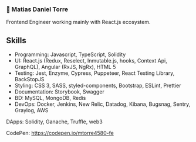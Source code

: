 ### :wolf: Matias Daniel Torre

Frontend Engineer working mainly with React.js ecosystem.

## Skills

- Programming: Javascript, TypeScript, Solidity
- UI: React.js (Redux, Reselect, Inmutable.js, hooks, Context Api, GraphQL), Angular (RxJS, NgRx), HTML 5
- Testing: Jest, Enzyme, Cypress, Puppeteer, React Testing Library, BackStopJS
- Styling: CSS 3, SASS, styled-components, Bootstrap, ESLint, Prettier
- Documentation: Storybook, Swagger
- BD: MySQL, MongoDB, Redis
- DevOps: Docker, Jenkins, New Relic, Datadog, Kibana, Bugsnag, Sentry, Graylog, AWS

DApps: Solidity, Ganache, Truffle, web3

CodePen: https://codepen.io/mtorre4580-fe

